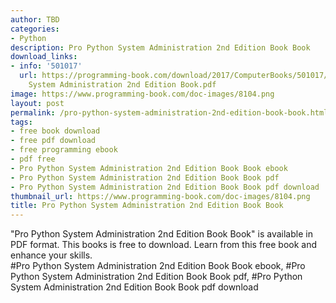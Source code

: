 ```yaml
---
author: TBD
categories:
- Python
description: Pro Python System Administration 2nd Edition Book Book
download_links:
- info: '501017'
  url: https://programming-book.com/download/2017/ComputerBooks/501017/Pro Python
    System Administration 2nd Edition Book.pdf
image: https://www.programming-book.com/doc-images/8104.png
layout: post
permalink: /pro-python-system-administration-2nd-edition-book-book.html
tags:
- free book download
- free pdf download
- free programming ebook
- pdf free
- Pro Python System Administration 2nd Edition Book Book ebook
- Pro Python System Administration 2nd Edition Book Book pdf
- Pro Python System Administration 2nd Edition Book Book pdf download
thumbnail_url: https://www.programming-book.com/doc-images/8104.png
title: Pro Python System Administration 2nd Edition Book Book
---
```


 
<div class="item-desc text-justify">
  "Pro Python System Administration 2nd Edition Book Book" is available in PDF format. This books is free to download. Learn from this free book and enhance your skills.
  <br>
  #Pro Python System Administration 2nd Edition Book Book ebook, #Pro Python System Administration 2nd Edition Book Book pdf, #Pro Python System Administration 2nd Edition Book Book pdf download
</div>